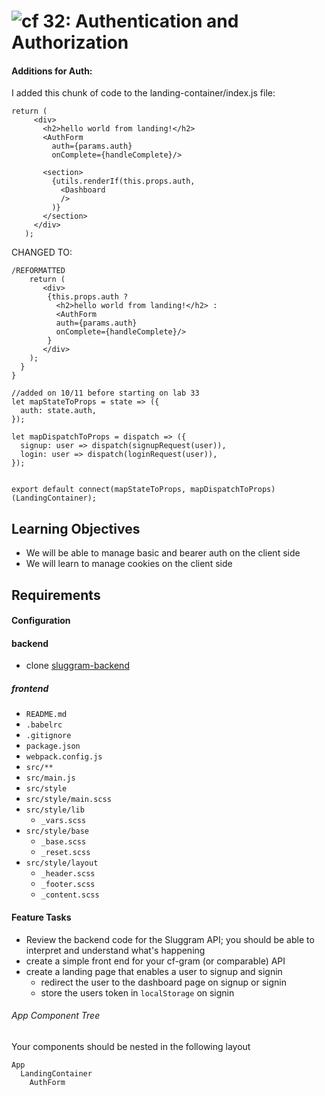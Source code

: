 ![cf](https://i.imgur.com/7v5ASc8.png) 32: Authentication and Authorization
======

#### Additions for Auth:

I added this chunk of code to the landing-container/index.js file:
```
return (
     <div>
       <h2>hello world from landing!</h2>
       <AuthForm
         auth={params.auth}
         onComplete={handleComplete}/>

       <section>
         {utils.renderIf(this.props.auth,
           <Dashboard
           />
         )}
       </section>
     </div>
   );
```
CHANGED TO:
```
/REFORMATTED
    return (
       <div>
        {this.props.auth ?
          <h2>hello world from landing!</h2> :
          <AuthForm
          auth={params.auth}
          onComplete={handleComplete}/>
        }
       </div>
    );
  }
}

//added on 10/11 before starting on lab 33
let mapStateToProps = state => ({
  auth: state.auth,
});

let mapDispatchToProps = dispatch => ({
  signup: user => dispatch(signupRequest(user)),
  login: user => dispatch(loginRequest(user)),
});


export default connect(mapStateToProps, mapDispatchToProps)(LandingContainer);
```


## Learning Objectives
* We will be able to manage basic and bearer auth on the client side
* We will learn to manage cookies on the client side

## Requirements
#### Configuration
#### backend
* clone [sluggram-backend](http://github.com/slugbyte/sluggram)

##### frontend
* `README.md`
* `.babelrc`
* `.gitignore`
* `package.json`
* `webpack.config.js`
* `src/**`
* `src/main.js`
* `src/style`
* `src/style/main.scss`
* `src/style/lib`
  * `_vars.scss`
* `src/style/base`
  * `_base.scss`
  * `_reset.scss`
* `src/style/layout`
  * `_header.scss`
  * `_footer.scss`
  * `_content.scss`

#### Feature Tasks
* Review the backend code for the Sluggram API; you should be able to interpret and understand what's happening
* create a simple front end for your cf-gram (or comparable) API
* create a landing page that enables a user to signup and signin
  * redirect the user to the dashboard page on signup or signin
  * store the users token in `localStorage` on signin

###### App Component Tree
Your components should be nested in the following layout  
```
App
  LandingContainer
    AuthForm
```
